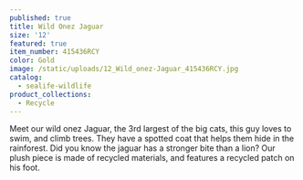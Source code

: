 ```yaml
---
published: true
title: Wild Onez Jaguar
size: '12'
featured: true
item_number: 415436RCY
color: Gold
image: /static/uploads/12_Wild_onez-Jaguar_415436RCY.jpg
catalog:
  - sealife-wildlife
product_collections:
  - Recycle
---
```

Meet our wild onez Jaguar, the 3rd largest of the big cats, this guy loves to swim, and climb trees. They have a spotted coat that helps them hide in the rainforest. Did you know the jaguar has a stronger bite than a lion? Our plush piece is made of recycled materials, and features a recycled patch on his foot.
